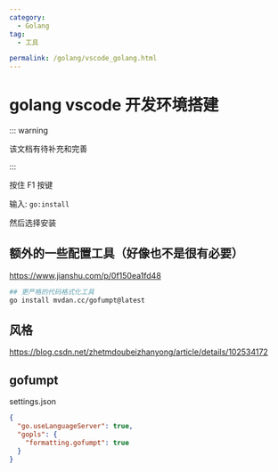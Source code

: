 ```yaml
---
category:
  - Golang
tag:
  - 工具

permalink: /golang/vscode_golang.html
---
```


# golang vscode 开发环境搭建

::: warning

该文档有待补充和完善

:::

按住 F1 按键

输入: `go:install`

然后选择安装

## 额外的一些配置工具（好像也不是很有必要）

https://www.jianshu.com/p/0f150ea1fd48

```bash
## 更严格的代码格式化工具
go install mvdan.cc/gofumpt@latest

```

## 风格

https://blog.csdn.net/zhetmdoubeizhanyong/article/details/102534172

## gofumpt

settings.json

```json
{
  "go.useLanguageServer": true,
  "gopls": {
    "formatting.gofumpt": true
  }
}
```
